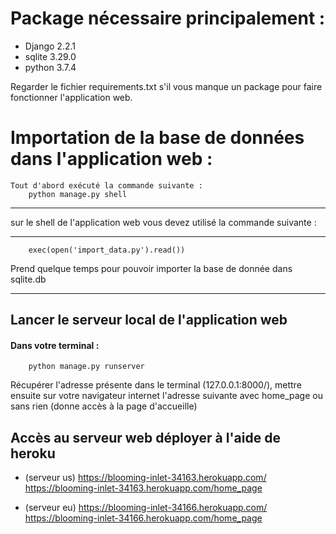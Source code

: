 # Package nécessaire principalement : 
	
* Django 2.2.1	
* sqlite 3.29.0
* python 3.7.4

Regarder le fichier requirements.txt s'il vous manque un package pour faire fonctionner l'application web. 



# Importation de la base de données dans l'application web :

	Tout d'abord exécuté la commande suivante :
		python manage.py shell 
***

sur le shell de l'application web vous devez utilisé la commande suivante :

***
		exec(open('import_data.py').read())
Prend quelque temps pour pouvoir importer la base de donnée dans sqlite.db

*** 

## Lancer le serveur local de l'application web 

#### Dans votre terminal :
		
		python manage.py runserver

Récupérer l'adresse présente dans le terminal (127.0.0.1:8000/), mettre ensuite sur votre navigateur internet l'adresse suivante avec home_page ou sans rien (donne accès à la page d'accueille)

## Accès au serveur web déployer à l'aide de heroku 

* (serveur us) 
		https://blooming-inlet-34163.herokuapp.com/
		https://blooming-inlet-34163.herokuapp.com/home_page

* (serveur eu) 
		https://blooming-inlet-34166.herokuapp.com/
		https://blooming-inlet-34166.herokuapp.com/home_page
